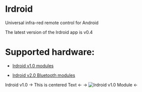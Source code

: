 Irdroid
=======

Universal infra-red remote control for Android 

The latest version of the Irdroid app is v0.4 

Supported hardware:
===================

- [Irdroid v1.0 modules](http://www.irdroid.com/purchase)

- [Irdroid v2.0 Bluetooth modules](http://www.irdroid.com)

Irdroid v1.0
-> This is centered Text <-
-> ![Irdroid v1.0 Module](http://www.irdroid.com/wp-content/uploads/2012/01/Irdroid_v10.png "Irdroid v1.0") <-


